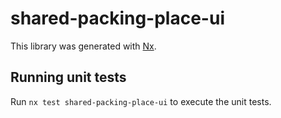 # shared-packing-place-ui

This library was generated with [Nx](https://nx.dev).

## Running unit tests

Run `nx test shared-packing-place-ui` to execute the unit tests.
